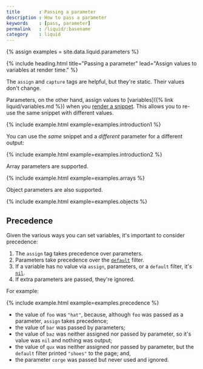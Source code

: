 ```yaml
---
title       : Passing a parameter
description : How to pass a parameter
keywords    : [pass, parameter]
permalink   : /liquid/:basename
category    : liquid
---
```

{% assign examples = site.data.liquid.parameters %}

{% include heading.html title="Passing a parameter" lead="Assign values to variables at render time." %}

The `assign` and `capture` tags are helpful, but they're static. Their values don't change.

Parameters, on the other hand, assign values to [variables]({% link liquid/variables.md %}) when you [render a snippet](/components/snippets#rendering-snippets). This allows you to re-use the same snippet with different values.

{% include example.html example=examples.introduction1 %}

You can use the _same_ snippet and a _different_ parameter for a different output:

{% include example.html example=examples.introduction2 %}

Array parameters are supported.

{% include example.html example=examples.arrays %}

Object parameters are also supported.

{% include example.html example=examples.objects %}

## Precedence

Given the various ways you can set variables, it's important to consider precedence:

1. The `assign` tag takes precedence over parameters.
1. Parameters take precedence over the [`default`](filters) filter.
1. If a variable has no value via `assign`, parameters, or a `default` filter, it's [`nil`](variables#nil).
1. If extra parameters are passed, they're ignored.

For example:

{% include example.html example=examples.precedence %}

* the value of `foo` was `"hat"`, because, although `foo` was passed as a parameter, `assign` takes precedence;
* the value of `bar` was passed by parameters;
* the value of `baz` was neither assigned nor passed by parameter, so it's value was `nil` and nothing was output;
* the value of `qux` was neither assigned nor passed by parameter, but the `default` filter printed `"shoes"` to the page; and,
* the parameter `corge` was passed but never used and ignored.
